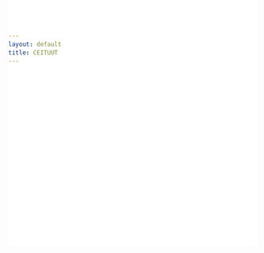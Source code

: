 ```yaml
---
layout: default
title: CEITUUT
---
```


<div class="d-flex flex-row justify-content-center" 
style="margin-top: -150px;">
    <img src="/assets/images/Icon-With-Title.svg" 
    alt="CEITUUT-Logo" class="w-75">
</div>
